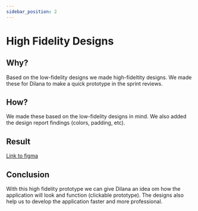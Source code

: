 ```yaml
---
sidebar_position: 2
---
```


# High Fidelity Designs

## Why?

Based on the low-fidelity designs we made high-fideltity designs. We made these for Dilana to make a quick prototype in the sprint reviews.

## How?

We made these based on the low-fidelity designs in mind. We also added the design report findings (colors, padding, etc).

## Result

[Link to figma](https://www.figma.com/file/qjCp3cnMYIRjpZrqvkfkUn/App-for-the-blinds?type=design&node-id=120-2083&mode=design)

## Conclusion

With this high fidelity prototype we can give Dilana an idea om how the application will look and function (clickable prototype). The designs also help us to develop the application faster and more professional.
